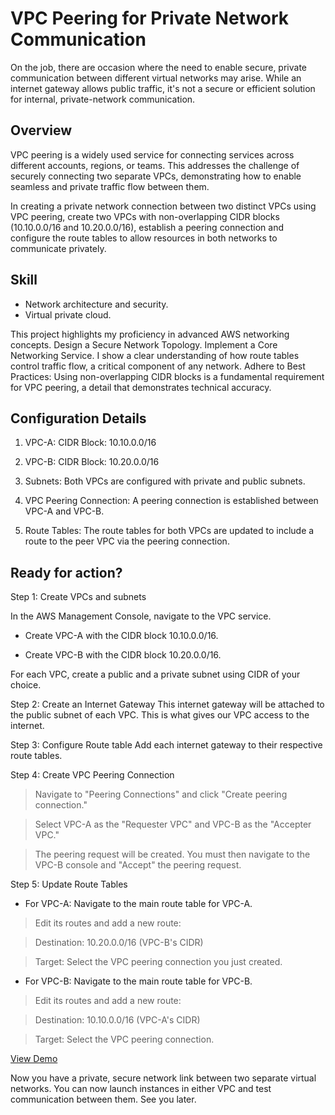 # VPC Peering for Private Network Communication


On the job, there are occasion where the need to enable secure, private communication between different virtual networks may arise. While an internet gateway allows public traffic, it's not a secure or efficient solution for internal, private-network communication. 

## Overview
VPC peering is a widely used service for connecting services across different accounts, regions, or teams. This addresses the challenge of securely connecting two separate VPCs, demonstrating how to enable seamless and private traffic flow between them.

In creating a private network connection between two distinct VPCs using VPC peering, create two VPCs with non-overlapping CIDR blocks (10.10.0.0/16 and 10.20.0.0/16), establish a peering connection and configure the route tables to allow resources in both networks to communicate privately.  

## Skill 
* Network architecture and security.
* Virtual private cloud. 


This project highlights my proficiency in advanced AWS networking concepts. Design a Secure Network Topology. Implement a Core Networking Service. I show a clear understanding of how route tables control traffic flow, a critical component of any network. Adhere to Best Practices: Using non-overlapping CIDR blocks is a fundamental requirement for VPC peering, a detail that demonstrates technical accuracy.

## Configuration Details
1. VPC-A: CIDR Block: 10.10.0.0/16

2. VPC-B: CIDR Block: 10.20.0.0/16

3. Subnets: Both VPCs are configured with private and public subnets.

4. VPC Peering Connection: A peering connection is established between VPC-A and VPC-B.

5. Route Tables: The route tables for both VPCs are updated to include a route to the peer VPC via the peering connection.

## Ready for action?

Step 1: Create VPCs and subnets

In the AWS Management Console, navigate to the VPC service.

* Create VPC-A with the CIDR block 10.10.0.0/16.

* Create VPC-B with the CIDR block 10.20.0.0/16.

For each VPC, create a public and a private subnet using CIDR of your choice.

Step 2: Create an Internet Gateway
This internet gateway will be attached to the public subnet of each VPC. This is what gives our VPC access to the internet.

Step 3: Configure Route table
Add each internet gateway to their respective route tables.

Step 4: Create VPC Peering Connection

> Navigate to "Peering Connections" and click "Create peering connection."

> Select VPC-A as the "Requester VPC" and VPC-B as the "Accepter VPC."

> The peering request will be created. You must then navigate to the VPC-B console and "Accept" the peering request.

Step 5: Update Route Tables

* For VPC-A: Navigate to the main route table for VPC-A.

> Edit its routes and add a new route:

> Destination: 10.20.0.0/16 (VPC-B's CIDR)

> Target: Select the VPC peering connection you just created.

* For VPC-B: Navigate to the main route table for VPC-B.

> Edit its routes and add a new route:

> Destination: 10.10.0.0/16 (VPC-A's CIDR)

> Target: Select the VPC peering connection.

[View Demo](https://youtu.be/5z4awn_WtBI)

Now you have a private, secure network link between two separate virtual networks. You can now launch instances in either VPC and test communication between them. See you later.






